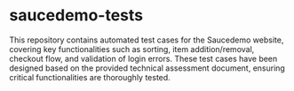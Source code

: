 # saucedemo-tests
This repository contains automated test cases for the Saucedemo website, covering key functionalities such as sorting, item addition/removal, checkout flow, and validation of login errors. These test cases have been designed based on the provided technical assessment document, ensuring critical functionalities are thoroughly tested.
